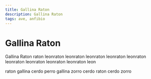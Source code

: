 ```yaml
---
title: Gallina Raton
description: Gallina Raton
tags: ave, anfibio
---
```


# Gallina Raton

Gallina Raton raton leonraton leonraton leonraton leonraton leonraton leonraton leonraton leonraton leonraton leon

raton gallina cerdo perro gallina zorro cerdo raton cerdo zorro